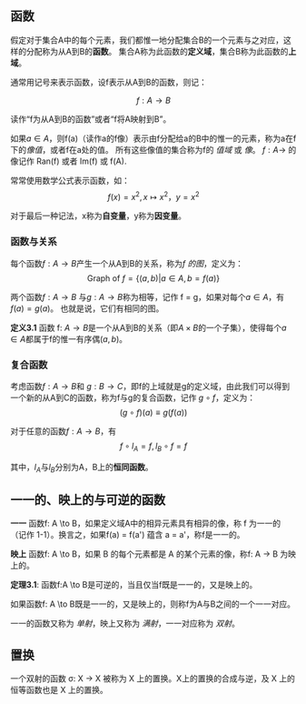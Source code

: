 ## 函数

假定对于集合A中的每个元素，我们都惟一地分配集合B的一个元素与之对应，这样的分配称为从A到B的**函数**。
集合A称为此函数的**定义域**，集合B称为此函数的**上域**。

通常用记号来表示函数，设f表示从A到B的函数，则记：

$$
f: A \to B
$$

读作“f为从A到B的函数”或者“f将A映射到B”。

如果$a \in A$，则f(a)（读作a的f像）表示由f分配给a的B中的惟一的元素，称为a在f下的*像值*，或者f在a处的值。
所有这些像值的集合称为f的 *值域* 或 *像*。
$f: A \to$ 的像记作 Ran(f) 或者 Im(f) 或 f(A).

常常使用数学公式表示函数，如：
$$
f(x) = x^2, x \mapsto x^{2}，y = x^2
$$

对于最后一种记法，x称为**自变量**，y称为**因变量**。

### 函数与关系

每个函数$f: A \to B$产生一个从A到B的关系，称为*f 的图*，定义为：
$$
\text{Graph of }f = \{(a, b)| a \in A, b = f(a)\}
$$

两个函数$f: A \to B$ 与$g: A \to B$称为相等，记作 f = g，如果对每个$a \in A$，有 $f(a) = g(a)$。
也就是说，它们有相同的图。

**定义3.1** 函数 f: $A \to B$是一个从A到B的关系（即$A \times B$的一个子集），使得每个$a \in A$都属于f的惟一有序偶$(a, b)$。

### 复合函数

考虑函数$f: A \to B$和 $g: B \to C$，即f的上域就是g的定义域，由此我们可以得到一个新的从A到C的函数，称为f与g的复合函数，记作
$g \circ f$，定义为：
$$
(g \circ f)(a) \equiv g(f(a))
$$

对于任意的函数$f: A \to B$，有
$$
f \circ l_A = f, l_B \circ f = f
$$

其中，$l_A$与$l_B$分别为A，B上的**恒同函数**。

## 一一的、映上的与可逆的函数

**一一** 函数f: A \to B，如果定义域A中的相异元素具有相异的像，称 f 为一一的（记作 1-1）。换言之，如果f(a) = f(a') 蕴含 a = a'，称f是一一的。

**映上** 函数f: A \to B，如果 B 的每个元素都是 A 的某个元素的像，称f: A -> B 为映上的。

**定理3.1**: 函数f:A \to B是可逆的，当且仅当f既是一一的，又是映上的。

如果函数f: A \to B既是一一的，又是映上的，则称f为A与B之间的一个一一对应。

一一的函数又称为 *单射*，映上又称为 *满射*，一一对应称为 *双射*。

## 置换

一个双射的函数 σ: X → X 被称为 X 上的置换。X上的置换的合成与逆，及 X 上的恒等函数也是 X 上的置换。
